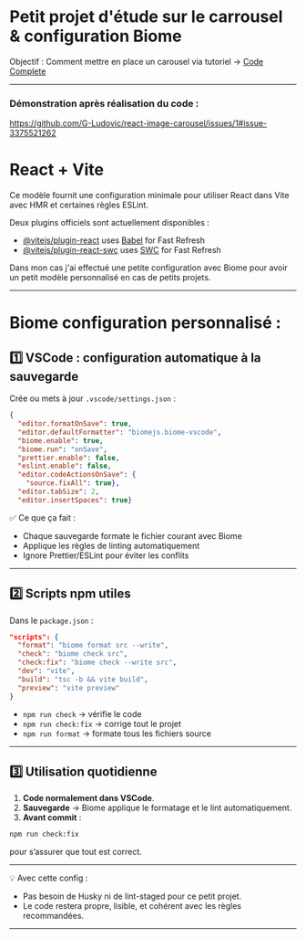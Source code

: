 # Petit projet d'étude sur le carrousel & configuration Biome

Objectif : Comment mettre en place un carousel via tutoriel -> [Code Complete](www.youtube.com/@Code_Complete)

<hr>

### Démonstration après réalisation du code :

https://github.com/G-Ludovic/react-image-carousel/issues/1#issue-3375521262

# React + Vite

Ce modèle fournit une configuration minimale pour utiliser React dans Vite avec HMR et certaines règles ESLint.

Deux plugins officiels sont actuellement disponibles :

- [@vitejs/plugin-react](https://github.com/vitejs/vite-plugin-react/blob/main/packages/plugin-react) uses [Babel](https://babeljs.io/) for Fast Refresh
- [@vitejs/plugin-react-swc](https://github.com/vitejs/vite-plugin-react/blob/main/packages/plugin-react-swc) uses [SWC](https://swc.rs/) for Fast Refresh

Dans mon cas j'ai effectué une petite configuration avec Biome pour avoir un petit modèle personnalisé en cas de petits projets.

<hr>

# Biome configuration personnalisé :

## 1️⃣ VSCode : configuration automatique à la sauvegarde

Crée ou mets à jour `.vscode/settings.json` :

```json
{
  "editor.formatOnSave": true,
  "editor.defaultFormatter": "biomejs.biome-vscode",
  "biome.enable": true,
  "biome.run": "onSave",
  "prettier.enable": false,
  "eslint.enable": false,
  "editor.codeActionsOnSave": {
    "source.fixAll": true},
  "editor.tabSize": 2,
  "editor.insertSpaces": true}
```

✅ Ce que ça fait :

- Chaque sauvegarde formate le fichier courant avec Biome
- Applique les règles de linting automatiquement
- Ignore Prettier/ESLint pour éviter les conflits

---

## 2️⃣ Scripts npm utiles

Dans le `package.json` :

```json
"scripts": {
  "format": "biome format src --write",
  "check": "biome check src",
  "check:fix": "biome check --write src",
  "dev": "vite",
  "build": "tsc -b && vite build",
  "preview": "vite preview"
}
```

- `npm run check` → vérifie le code
- `npm run check:fix` → corrige tout le projet
- `npm run format` → formate tous les fichiers source

---

## 3️⃣ Utilisation quotidienne

1. **Code normalement dans VSCode**.
2. **Sauvegarde** → Biome applique le formatage et le lint automatiquement.
3. **Avant commit** :

```bash
npm run check:fix
```

pour s’assurer que tout est correct.

---

💡 Avec cette config :

- Pas besoin de Husky ni de lint-staged pour ce petit projet.
- Le code restera propre, lisible, et cohérent avec les règles recommandées.

---
